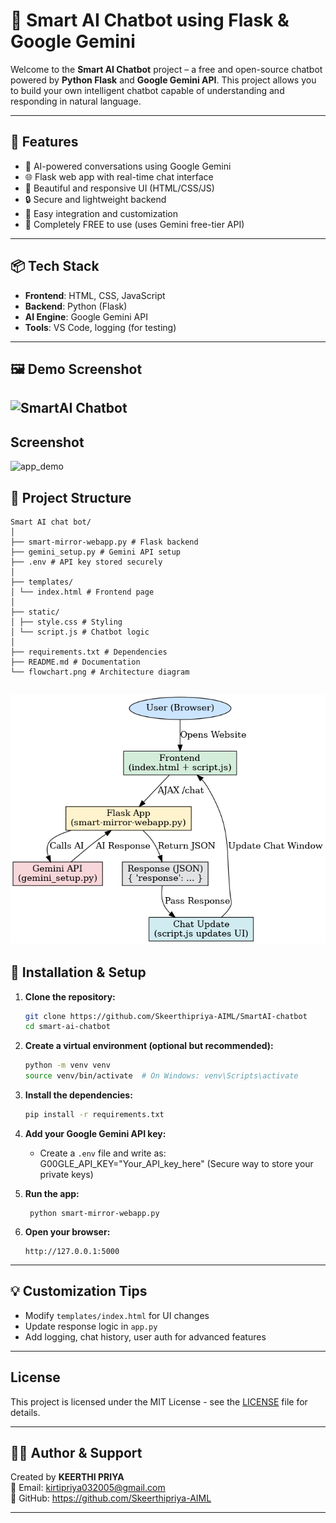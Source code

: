 
# 🤖 Smart AI Chatbot using Flask & Google Gemini

Welcome to the **Smart AI Chatbot** project – a free and open-source chatbot powered by **Python Flask** and **Google Gemini API**. This project allows you to build your own intelligent chatbot capable of understanding and responding in natural language.

---

## 🚀 Features

- 🧠 AI-powered conversations using Google Gemini
- 🌐 Flask web app with real-time chat interface
- 🎨 Beautiful and responsive UI (HTML/CSS/JS)
- 🔒 Secure and lightweight backend
- 💬 Easy integration and customization
- 💯 Completely FREE to use (uses Gemini free-tier API)

---

## 📦 Tech Stack

- **Frontend**: HTML, CSS, JavaScript
- **Backend**: Python (Flask)
- **AI Engine**: Google Gemini API
- **Tools**: VS Code, logging (for testing)

---
## 🖼️ Demo Screenshot
![SmartAI Chatbot](static/images/screenshot.png) 
---
## Screenshot
<img width="825" height="888" alt="app_demo" src="https://github.com/Skeerthipriya-AIML" />


## 📁 Project Structure

```
Smart AI chat bot/
│
├── smart-mirror-webapp.py # Flask backend
├── gemini_setup.py # Gemini API setup
├── .env # API key stored securely
│
├── templates/
│ └── index.html # Frontend page
│
├── static/
│ ├── style.css # Styling
│ └── script.js # Chatbot logic
│
├── requirements.txt # Dependencies
├── README.md # Documentation
└── flowchart.png # Architecture diagram
```
![Process flow chart](flowchart.png)
---

## 🔧 Installation & Setup

1. **Clone the repository:**
   ```bash
   git clone https://github.com/Skeerthipriya-AIML/SmartAI-chatbot
   cd smart-ai-chatbot
   ```

2. **Create a virtual environment (optional but recommended):**
   ```bash
   python -m venv venv
   source venv/bin/activate  # On Windows: venv\Scripts\activate
   ```

3. **Install the dependencies:**
   ```bash
   pip install -r requirements.txt
   ```

4. **Add your Google Gemini API key:**
   - Create a `.env` file and write as: G00GLE_API_KEY="Your_API_key_here" (Secure way to store your private keys)

5. **Run the app:**
   ```
    python smart-mirror-webapp.py
   ```

6. **Open your browser:**
   ```
   http://127.0.0.1:5000
   ```

---



## 💡 Customization Tips

- Modify `templates/index.html` for UI changes
- Update response logic in `app.py`
- Add logging, chat history, user auth for advanced features

---



## License
This project is licensed under the MIT License - see the [LICENSE](LICENSE) file for details.

---

## 🙋‍♂️ Author & Support

Created by **KEERTHI PRIYA**  
📧 Email: kirtipriya032005@gmail.com  
🔗 GitHub: https://github.com/Skeerthipriya-AIML


---






